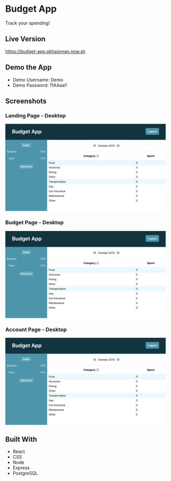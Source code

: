 # Budget App

Track your spending!

## Live Version

https://budget-app.pkhaisman.now.sh

## Demo the App

* Demo Username: Demo
* Demo Password: 11AAaa!!

## Screenshots

### Landing Page - Desktop

![Landing Page: Desktop view](https://raw.githubusercontent.com/pkhaisman/budget-app/master/src/photos/budget-page.png)

### Budget Page - Desktop

![Budget Page: Desktop view](https://raw.githubusercontent.com/pkhaisman/budget-app/master/src/photos/budget-page.png)

### Account Page - Desktop

![Account Page: Desktop view](https://raw.githubusercontent.com/pkhaisman/budget-app/master/src/photos/budget-page.png)

## Built With

* React
* CSS
* Node
* Express
* PostgreSQL



